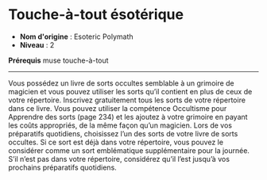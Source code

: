 # Touche-à-tout ésotérique

 * **Nom d'origine** : Esoteric Polymath
 * **Niveau** : 2


<p><strong>Prérequis</strong> muse touche-à-tout</p>
<hr>
<p>Vous possédez un livre de sorts occultes semblable à un grimoire de magicien et vous pouvez utiliser les sorts qu’il contient en plus de ceux de votre répertoire. Inscrivez gratuitement tous les sorts de votre répertoire dans ce livre. Vous pouvez utiliser la compétence Occultisme pour Apprendre des sorts (page 234) et les ajoutez à votre grimoire en payant les coûts appropriés, de la même façon qu’un magicien. Lors de vos préparatifs quotidiens, choisissez l’un des sorts de votre livre de sorts occultes. Si ce sort est déjà dans votre répertoire, vous pouvez le considérer comme un sort emblématique supplémentaire pour la journée. S’il n’est pas dans votre répertoire, considérez qu’il l’est jusqu’à vos prochains préparatifs quotidiens.</p>